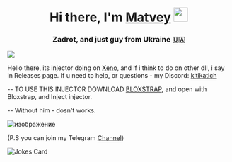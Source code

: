 <h1 align="center">Hi there, I'm <a href="https://discordapp.com/users/958802222811070545/" target="_blank">Matvey</a> 
<img src="https://github.com/blackcater/blackcater/raw/main/images/Hi.gif" height="32"/></h1>
<h3 align="center">Zadrot, and just guy from Ukraine 🇺🇦</h3>

![](https://komarev.com/ghpvc/?username=zidekk-daun&color=blueviolet)

Hello there, its injector doing on [Xeno](https://discord.gg/xeno-now), and if i think to do on other dll, i say in Releases page.
If u need to help, or questions - my Discord: [kitikatich](https://discordapp.com/users/958802222811070545/)

-- TO USE THIS INJECTOR DOWNLOAD [BLOXSTRAP](https://github.com/bloxstraplabs/bloxstrap), and open with Bloxstrap, and Inject injector.  

-- Without him - dosn't works.


![изображение](https://github.com/user-attachments/assets/9451fac4-81e7-4eaa-9744-7de72ebf85e0) 


(P.S you can join my Telegram [Channel](https://t.me/ubogiyinject))

![Jokes Card](https://readme-jokes.vercel.app/api)
